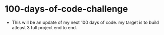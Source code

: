 # 100-days-of-code-challenge

- This will be an update of my next 100 days of code. my target is to build atleast 3 full project end to end.  

